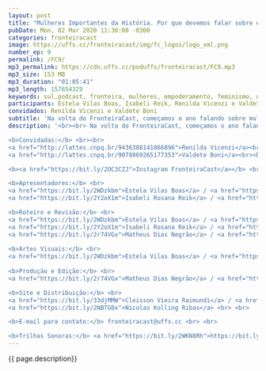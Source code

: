 ```yaml
---
layout: post
title: "Mulheres Importantes da História. Por que devemos falar sobre elas?"
pubDate: Mon, 02 Mar 2020 11:30:00 -0300
categories: fronteiracast
image: https://uffs.cc/fronteiracast/img/fc_logos/logo_xml.png
number_ep: 9
permalink: /FC9/ 
mp3_permalink: https://cdn.uffs.cc/poduffs/fronteiracast/FC9.mp3
mp3_size: 153 MB
mp3_duration: "01:05:41"
mp3_length: 157654329
keywords: sul,podcast, fronteira, mulheres, empoderamento, feminismo, universidade, igualdade, historia, importante, relevantes, feitos
participants: Estela Vilas Boas, Isabeli Reik, Renilda Vicenzi e Valdete Boni
convidados: Renilda Vicenzi e Valdete Boni
subtitle: 'Na volta do FronteiraCast, começamos o ano falando sobre mulheres importantes na historia e o porquê temos que falar sobre elas, seus feitos e a sua relevancia para que a luta pelos direitos das mulheres continue.'
description: '<br><br> Na volta do FronteiraCast, começamos o ano falando sobre mulheres importantes na historia e o porquê temos que falar sobre elas, seus feitos e a sua relevancia para que a luta pelos direitos das mulheres continue. Nós iniciamos essa programação especial com a professora Renilda Vicenzi que é historiadora e tem como linha de pesquisa a relação de trabalho e escravidão e colonização. E também a professora Valdete Boni, que é sociologa e tem como linha de pesquisa as mulheres do campo e sua luta.<br><br>

<b>Convidadas:</b> <br><br>
<a href="http://lattes.cnpq.br/9436388141866896">Renilda Vicenzi</a><br><br>
<a href="http://lattes.cnpq.br/9078869265177353">Valdete Boni</a><br><br>

<b><a href="https://bit.ly/2OC3CZJ">Instagram FronteiraCast</a></b> <br> <br>

<b>Apresentadores:</b> <br>
<a href="https://bit.ly/2WDzkbm">Estela Vilas Boas</a> / <a href="https://bit.ly/2NK7aaK">Instagram</a> <br>
<a href="https://bit.ly/2Y2oX1m">Isabeli Rosana Reik</a> / <a href="https://bit.ly/35QCxHX">Instagram</a> <br> <br>

<b>Roteiro e Revisão:</b> <br>
<a href="https://bit.ly/2WDzkbm">Estela Vilas Boas</a> / <a href="https://bit.ly/2NK7aaK">Instagram</a> <br>
<a href="https://bit.ly/2Y2oX1m">Isabeli Rosana Reik</a> / <a href="https://bit.ly/35QCxHX">Instagram</a> <br>
<a href="https://bit.ly/2r74VGx">Matheus Dias Negrão</a> / <a href="https://bit.ly/2rEOrG8">Instagram</a><br> <br>
 
<b>Artes Visuais:</b> <br>
<a href="https://bit.ly/2WDzkbm">Estela Vilas Boas</a> / <a href="https://bit.ly/2NK7aaK">Instagram</a> <br> <br> 
 
<b>Produção e Edição:</b> <br> 
<a href="https://bit.ly/2r74VGx">Matheus Dias Negrão</a> / <a href="https://bit.ly/2rEOrG8">Instagram</a><br> <br>

<b>Site e Distribuição:</b> <br>
<a href="https://bit.ly/33djMMW">Cleisson Vieira Raimundi</a> / <a href="https://bit.ly/37U5J2s">Instagram</a> <br> 
<a href="https://bit.ly/2NBTG0x">Nicolas Kolling Ribas</a> <br> <br>

<b>E-mail para contato:</b> fronteiracast@uffs.cc <br> <br>

<b>Trilhas Sonoras:</b> <a href="https://bit.ly/2WKN8Rh">https://bit.ly/2WKN8Rh</a> e <a href="https://bit.ly/36BUyer">https://bit.ly/36BUyer</a> '
---
```


{{ page.description}}
